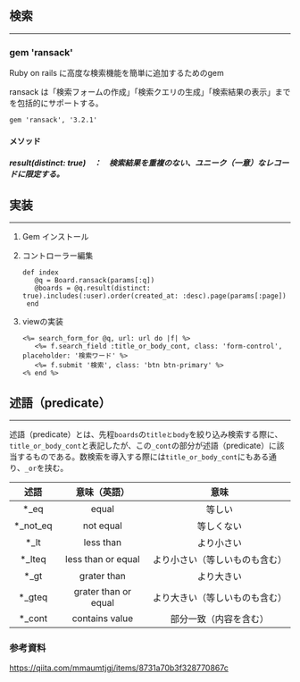 ## 検索

------

### gem 'ransack'

Ruby on rails に高度な検索機能を簡単に追加するためのgem

ransack は「検索フォームの作成」「検索クエリの生成」「検索結果の表示」までを包括的にサポートする。

```
gem 'ransack', '3.2.1'
```



#### メソッド

##### result(distinct: true)　：　検索結果を重複のない、ユニーク（一意）なレコードに限定する。



## 実装

------



1. Gem インストール

2. コントローラー編集

   ```
   def index
      @q = Board.ransack(params[:q])
      @boards = @q.result(distinct: true).includes(:user).order(created_at: :desc).page(params[:page])
    end
   ```

   

3. viewの実装

   ```
   <%= search_form_for @q, url: url do |f| %>
      <%= f.search_field :title_or_body_cont, class: 'form-control', placeholder: '検索ワード' %>
      <%= f.submit '検索', class: 'btn btn-primary' %>
   <% end %>
   ```

   

## 述語（predicate）

------

述語（predicate）とは、先程`boards`の`titleとbody`を絞り込み検索する際に、`title_or_body_cont`と表記したが、この`_cont`の部分が述語（predicate）に該当するものである。数検索を導入する際には`title_or_body_cont`にもある通り、`_or`を挟む。

|   述語   |     意味（英語）     |              意味              |
| :------: | :------------------: | :----------------------------: |
|   *_eq   |        equal         |             等しい             |
| *_not_eq |      not equal       |           等しくない           |
|   *_lt   |      less than       |           より小さい           |
|  *_lteq  |  less than or equal  | より小さい（等しいものも含む） |
|   *_gt   |     grater than      |           より大きい           |
|  *_gteq  | grater than or equal | より大きい（等しいものも含む） |
|  *_cont  |    contains value    |     部分一致（内容を含む）     |



### 参考資料

https://qiita.com/mmaumtjgj/items/8731a70b3f328770867c



